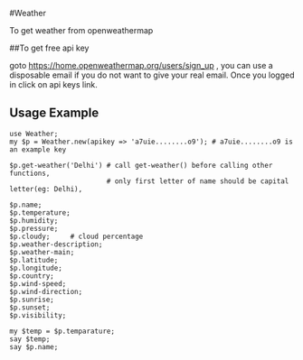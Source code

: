 #Weather

To get weather from openweathermap

##To get free api key

goto https://home.openweathermap.org/users/sign_up , you can use a disposable email if you do not want to give your real email. Once you logged in click on api keys link.

## Usage Example

```perl6
use Weather;
my $p = Weather.new(apikey => 'a7uie........o9'); # a7uie........o9 is an example key

$p.get-weather('Delhi') # call get-weather() before calling other functions,
                        # only first letter of name should be capital letter(eg: Delhi),

$p.name;   
$p.temperature;
$p.humidity;
$p.pressure;
$p.cloudy;     # cloud percentage
$p.weather-description;
$p.weather-main;
$p.latitude;
$p.longitude;
$p.country;
$p.wind-speed;
$p.wind-direction;
$p.sunrise;
$p.sunset;
$p.visibility;  

my $temp = $p.temparature;
say $temp;
say $p.name;
